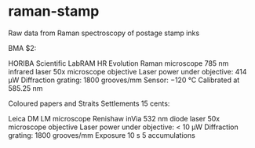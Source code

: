 # raman-stamp
Raw data from Raman spectroscopy of postage stamp inks


BMA $2:

HORIBA Scientific LabRAM HR Evolution Raman microscope
785 nm infrared laser
50x microscope objective
Laser power under objective: 414 μW
Diffraction grating: 1800 grooves/mm
Sensor: −120 °C
Calibrated at 585.25 nm


Coloured papers and Straits Settlements 15 cents:

Leica DM LM microscope
Renishaw inVia
532 nm diode laser
50x microscope objective
Laser power under objective: < 10 μW
Diffraction grating: 1800 grooves/mm
Exposure 10 s
5 accumulations
